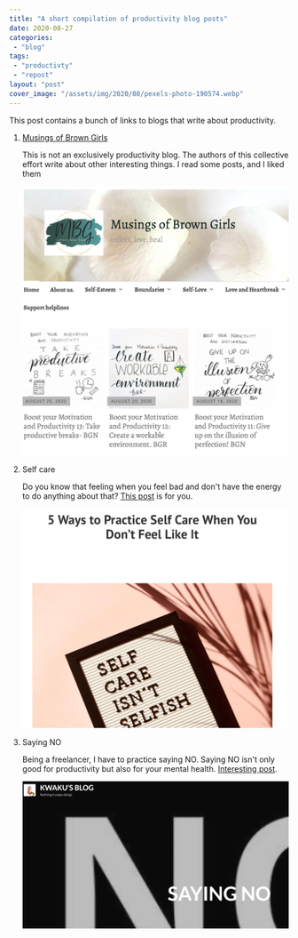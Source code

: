 ```yaml
---
title: "A short compilation of productivity blog posts"
date: 2020-08-27
categories: 
 - "blog"
tags: 
 - "productivty"
 - "repost"
layout: "post"
cover_image: "/assets/img/2020/08/pexels-photo-190574.webp"
---
```


This post contains a bunch of links to blogs that write about productivity.

1. [Musings of Brown Girls](https://musingsofbrowngirls.com/)

   This is not an exclusively productivity blog. The authors of this collective effort write about other interesting things. I read some posts, and I liked them

   ![](/assets/img/2020/08/image-9.png)

2. Self care

   Do you know that feeling when you feel bad and don't have the energy to do anything about that? [This post](https://catscanfly.travel.blog/2020/08/25/5-ways-to-practice-self-care-when-you-dont-feel-like-it/) is for you.

   [![](/assets/img/2020/08/image-10.png)](https://catscanfly.travel.blog/2020/08/25/5-ways-to-practice-self-care-when-you-dont-feel-like-it/)

3. Saying NO

   Being a freelancer, I have to practice saying NO. Saying NO isn't only good for productivity but also for your mental health. [Interesting post](https://kwakugyamfi.com/2020/08/24/saying-no/). 

   [![](/assets/img/2020/08/image-11.png)](https://kwakugyamfi.com/2020/08/24/saying-no/)
